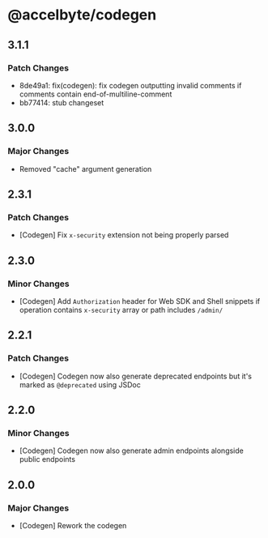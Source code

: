 # @accelbyte/codegen

## 3.1.1

### Patch Changes

- 8de49a1: fix(codegen): fix codegen outputting invalid comments if comments contain end-of-multiline-comment
- bb77414: stub changeset

## 3.0.0

### Major Changes

- Removed "cache" argument generation

## 2.3.1

### Patch Changes

- [Codegen] Fix `x-security` extension not being properly parsed

## 2.3.0

### Minor Changes

- [Codegen] Add `Authorization` header for Web SDK and Shell snippets if operation contains `x-security` array or path includes `/admin/`

## 2.2.1

### Patch Changes

- [Codegen] Codegen now also generate deprecated endpoints but it's marked as `@deprecated` using JSDoc

## 2.2.0

### Minor Changes

- [Codegen] Codegen now also generate admin endpoints alongside public endpoints

## 2.0.0

### Major Changes

- [Codegen] Rework the codegen
